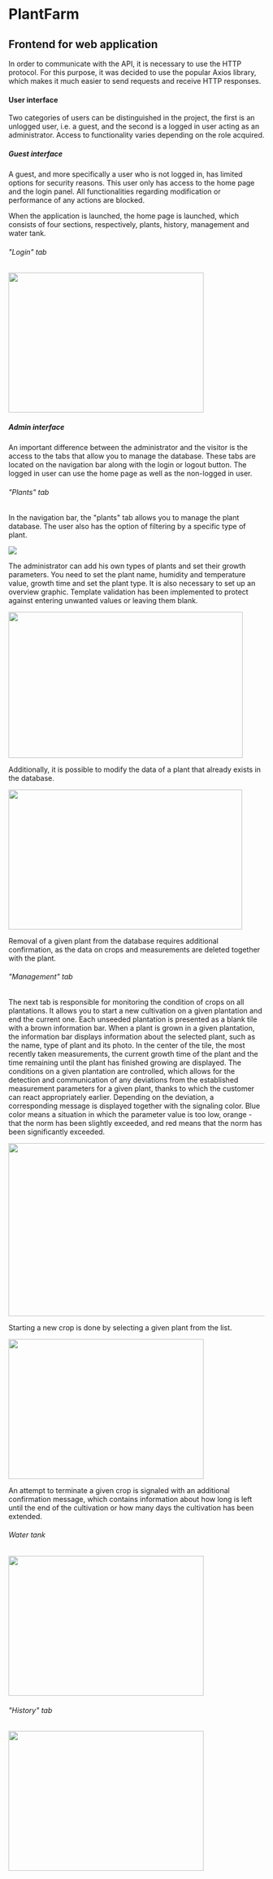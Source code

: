 # PlantFarm
## Frontend for web application
In order to communicate with the API, it is necessary to use the HTTP protocol. For this purpose, it was decided to use the popular Axios library, which makes it much easier to send requests and receive HTTP responses.

#### User interface
Two categories of users can be distinguished in the project, the first is an unlogged user, i.e. a guest, and the second is a logged in user acting as an administrator. Access to functionality varies depending on the role acquired.

##### Guest interface
A guest, and more specifically a user who is not logged in, has limited options for security reasons. This user only has access to the home page and the login panel. All functionalities regarding modification or performance of any actions are blocked.

When the application is launched, the home page is launched, which consists of four sections, respectively, plants, history, management and water tank.

###### "Login" tab
<img src="/cultivation.png" width="384" height="275">

##### Admin interface

An important difference between the administrator and the visitor is the access to the tabs that allow you to manage the database. These tabs are located on the navigation bar along with the login or logout button. The logged in user can use the home page as well as the non-logged in user. 

###### "Plants" tab
In the navigation bar, the "plants" tab allows you to manage the plant database. The user also has the option of filtering by a specific type of plant.

<img src="/plants.png">

The administrator can add his own types of plants and set their growth parameters. You need to set the plant name, humidity and temperature value, growth time and set the plant type. It is also necessary to set up an overview graphic. Template validation has been implemented to protect against entering unwanted values or leaving them blank.

<img src="/add.png" width="461" height="287">

Additionally, it is possible to modify the data of a plant that already exists in the database.

<img src="/edit.png" width="460" height="275">

Removal of a given plant from the database requires additional confirmation, as the data on crops and measurements are deleted together with the plant.

###### "Management" tab

The next tab is responsible for monitoring the condition of crops on all plantations. It allows you to start a new cultivation on a given plantation and end the current one. Each unseeded plantation is presented as a blank tile with a brown information bar. When a plant is grown in a given plantation, the information bar displays information about the selected plant, such as the name, type of plant and its photo. In the center of the tile, the most recently taken measurements, the current growth time of the plant and the time remaining until the plant has finished growing are displayed. The conditions on a given plantation are controlled, which allows for the detection and communication of any deviations from the established measurement parameters for a given plant, thanks to which the customer can react appropriately earlier. Depending on the deviation, a corresponding message is displayed together with the signaling color. Blue color means a situation in which the parameter value is too low, orange - that the norm has been slightly exceeded, and red means that the norm has been significantly exceeded.

<img src="/managements.png" width="585" height="340">

Starting a new crop is done by selecting a given plant from the list.

<img src="/cultivation.png" width="384" height="275">

An attempt to terminate a given crop is signaled with an additional confirmation message, which contains information about how long is left until the end of the cultivation or how many days the cultivation has been extended.

###### Water tank
<img src="/cultivation.png" width="384" height="275">

###### "History" tab

<img src="/cultivation.png" width="384" height="275">
